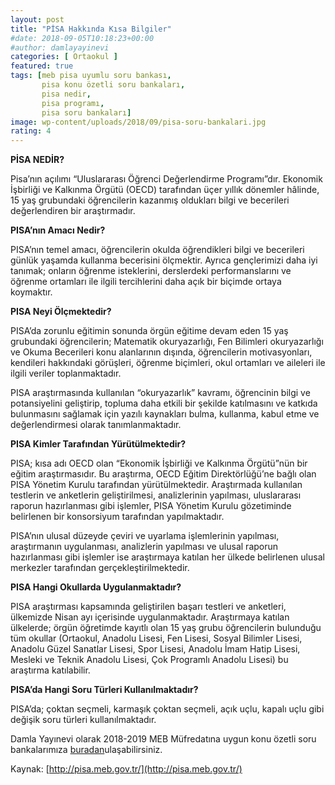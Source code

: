 ```yaml
---
layout: post
title: "PİSA Hakkında Kısa Bilgiler"
#date: 2018-09-05T10:18:23+00:00
#author: damlayayinevi
categories: [ Ortaokul ]
featured: true
tags: [meb pisa uyumlu soru bankası,
       pisa konu özetli soru bankaları,
       pisa nedir,
       pisa programı,
       pisa soru bankaları]
image: wp-content/uploads/2018/09/pisa-soru-bankalari.jpg
rating: 4
---
```

**PİSA NEDİR?**

Pisa’nın açılımı “Uluslararası Öğrenci Değerlendirme Programı”dır. Ekonomik İşbirliği ve Kalkınma Örgütü (OECD) tarafından üçer yıllık dönemler hâlinde, 15 yaş grubundaki öğrencilerin kazanmış oldukları bilgi ve becerileri değerlendiren bir araştırmadır.

**PISA’nın Amacı Nedir?**

PISA’nın temel amacı, öğrencilerin okulda öğrendikleri bilgi ve becerileri günlük yaşamda kullanma becerisini ölçmektir. Ayrıca gençlerimizi daha iyi tanımak; onların öğrenme isteklerini, derslerdeki performanslarını ve öğrenme ortamları ile ilgili tercihlerini daha açık bir biçimde ortaya koymaktır.

**PISA Neyi Ölçmektedir?**

PISA’da zorunlu eğitimin sonunda örgün eğitime devam eden 15 yaş grubundaki öğrencilerin; Matematik okuryazarlığı, Fen Bilimleri okuryazarlığı ve Okuma Becerileri konu alanlarının dışında, öğrencilerin motivasyonları, kendileri hakkındaki görüşleri, öğrenme biçimleri, okul ortamları ve aileleri ile ilgili veriler toplanmaktadır.

PISA araştırmasında kullanılan “okuryazarlık” kavramı, öğrencinin bilgi ve potansiyelini geliştirip, topluma daha etkili bir şekilde katılmasını ve katkıda bulunmasını sağlamak için yazılı kaynakları bulma, kullanma, kabul etme ve değerlendirmesi olarak tanımlanmaktadır.

**PISA Kimler Tarafından Yürütülmektedir?**

PISA; kısa adı OECD olan “Ekonomik İşbirliği ve Kalkınma Örgütü”nün bir eğitim araştırmasıdır. Bu araştırma, OECD Eğitim Direktörlüğü’ne bağlı olan PISA Yönetim Kurulu tarafından yürütülmektedir. Araştırmada kullanılan testlerin ve anketlerin geliştirilmesi, analizlerinin yapılması, uluslararası raporun hazırlanması gibi işlemler, PISA Yönetim Kurulu gözetiminde belirlenen bir konsorsiyum tarafından yapılmaktadır.

PISA’nın ulusal düzeyde çeviri ve uyarlama işlemlerinin yapılması, araştırmanın uygulanması, analizlerin yapılması ve ulusal raporun hazırlanması gibi işlemler ise araştırmaya katılan her ülkede belirlenen ulusal merkezler tarafından gerçekleştirilmektedir.

**PISA Hangi Okullarda Uygulanmaktadır?**

PISA araştırması kapsamında geliştirilen başarı testleri ve anketleri, ülkemizde Nisan ayı içerisinde uygulanmaktadır. Araştırmaya katılan ülkelerde; örgün öğretimde kayıtlı olan 15 yaş grubu öğrencilerin bulunduğu tüm okullar (Ortaokul, Anadolu Lisesi, Fen Lisesi, Sosyal Bilimler Lisesi, Anadolu Güzel Sanatlar Lisesi, Spor Lisesi, Anadolu İmam Hatip Lisesi, Mesleki ve Teknik Anadolu Lisesi, Çok Programlı Anadolu Lisesi) bu araştırma katılabilir.

**PISA’da Hangi Soru Türleri Kullanılmaktadır?**

PISA’da; çoktan seçmeli, karmaşık çoktan seçmeli, açık uçlu, kapalı uçlu gibi değişik soru türleri kullanılmaktadır.

Damla Yayınevi olarak 2018-2019 MEB Müfredatına uygun konu özetli soru bankalarımıza  [buradan](https://www.damlayayinevi.com.tr/catalogsearch/result/index/?cat=&infinite=true&&q=PiSA+SORU+BANKAS%C4%B0)ulaşabilirsiniz.

Kaynak: [http://pisa.meb.gov.tr/](http://pisa.meb.gov.tr/)